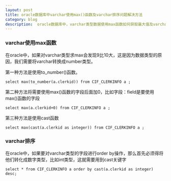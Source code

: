 ```yaml
---
layout: post
title: oracle数据库中varchar使用max()函数及varchar排序问题解决方法
category: blog
description:  oracle数据库中，varchar类型数据使用max函数如何获取最大值及varchar类型数据如何排序
---
```



### varchar使用max函数

在oracle中，如果对varchar类型求max会发现9比10大，这是因为数据类型的原因，我们需要将varchar转换成number类型。

第一种方法是使用to_number()函数。

	select max(to_number(a.clerkid)) from CIF_CLERKINFO a ;

第二种方法将需要使用max()函数的字段后面加0，比如字段：field是要使用max()函数的字段

	select max(a.clerkid+0) from CIF_CLERKINFO a ;

第三种方法是使用cast函数

	select max(cast(a.clerkid as integer)) from CIF_CLERKINFO a ;

### varchar排序 

在oracle中，如果要对varchar类型的字段进行order by操作，那么首先必须得将他们转化成数字类型，比如int类型，这就需要用到cast关键字

	select * from CIF_CLERKINFO a order by cast(a.clerkid as integer) desc;
	
